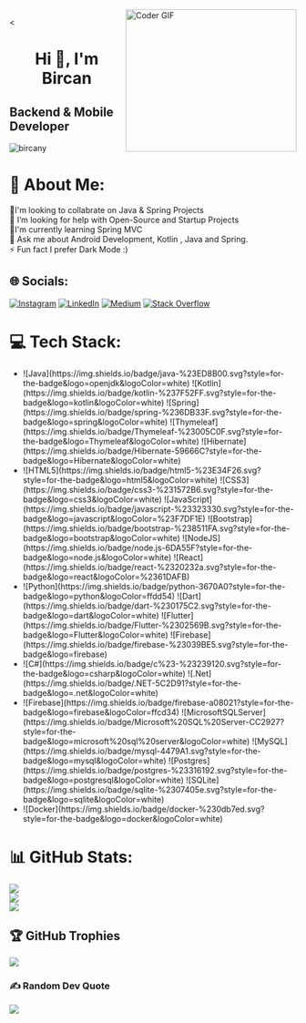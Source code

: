 <img alt="Coder GIF" align="right" height=250 width=300 src="http://raw.githubusercontent.com/TheDudeThatCode/TheDudeThatCode/master/Assets/Developer.gif" />

<<h1 align="center"><strong>Hi 👋, I'm Bircan</strong></h1>
<h2 align="left"><strong>Backend & Mobile Developer</strong></h2>

<p align="left"> <img src="https://komarev.com/ghpvc/?username=bircany&label=Profile%20views&color=0e75b6&style=flat" alt="bircany" /> </p>





# 💫 About Me:
👯I'm looking to collabrate on Java & Spring Projects<br>🤝 I’m looking for help with Open-Source  and Startup Projects<br>🌱I'm currently learning Spring MVC<br>💬 Ask me about Android Development, Kotlin , Java and Spring.<br>⚡ Fun fact I prefer Dark Mode :)


## 🌐 Socials:
[![Instagram](https://img.shields.io/badge/Instagram-%23E4405F.svg?logo=Instagram&logoColor=white)](https://instagram.com/https://www.instagram.com/bircnnyilmz/) [![LinkedIn](https://img.shields.io/badge/LinkedIn-%230077B5.svg?logo=linkedin&logoColor=white)](https://linkedin.com/in/linkedin.com/bircany) [![Medium](https://img.shields.io/badge/Medium-12100E?logo=medium&logoColor=white)](https://medium.com/@https://medium.com/@bircany) [![Stack Overflow](https://img.shields.io/badge/-Stackoverflow-FE7A16?logo=stack-overflow&logoColor=white)](https://stackoverflow.com/users/bircany) 

# 💻 Tech Stack:
  <ul>
    <li>![Java](https://img.shields.io/badge/java-%23ED8B00.svg?style=for-the-badge&logo=openjdk&logoColor=white)  
        ![Kotlin](https://img.shields.io/badge/kotlin-%237F52FF.svg?style=for-the-badge&logo=kotlin&logoColor=white)
        ![Spring](https://img.shields.io/badge/spring-%236DB33F.svg?style=for-the-badge&logo=spring&logoColor=white)
        ![Thymeleaf](https://img.shields.io/badge/Thymeleaf-%23005C0F.svg?style=for-the-badge&logo=Thymeleaf&logoColor=white) 
        ![Hibernate](https://img.shields.io/badge/Hibernate-59666C?style=for-the-badge&logo=Hibernate&logoColor=white) 
    </li>
    <li>![HTML5](https://img.shields.io/badge/html5-%23E34F26.svg?style=for-the-badge&logo=html5&logoColor=white)  
        ![CSS3](https://img.shields.io/badge/css3-%231572B6.svg?style=for-the-badge&logo=css3&logoColor=white) 
        ![JavaScript](https://img.shields.io/badge/javascript-%23323330.svg?style=for-the-badge&logo=javascript&logoColor=%23F7DF1E)
        ![Bootstrap](https://img.shields.io/badge/bootstrap-%238511FA.svg?style=for-the-badge&logo=bootstrap&logoColor=white) 
        ![NodeJS](https://img.shields.io/badge/node.js-6DA55F?style=for-the-badge&logo=node.js&logoColor=white) 
        ![React](https://img.shields.io/badge/react-%2320232a.svg?style=for-the-badge&logo=react&logoColor=%2361DAFB) 
    </li>
    <li>
      ![Python](https://img.shields.io/badge/python-3670A0?style=for-the-badge&logo=python&logoColor=ffdd54) 
      ![Dart](https://img.shields.io/badge/dart-%230175C2.svg?style=for-the-badge&logo=dart&logoColor=white)
      ![Flutter](https://img.shields.io/badge/Flutter-%2302569B.svg?style=for-the-badge&logo=Flutter&logoColor=white) 
      ![Firebase](https://img.shields.io/badge/firebase-%23039BE5.svg?style=for-the-badge&logo=firebase)
    </li>
    <li>
      ![C#](https://img.shields.io/badge/c%23-%23239120.svg?style=for-the-badge&logo=csharp&logoColor=white) 
      ![.Net](https://img.shields.io/badge/.NET-5C2D91?style=for-the-badge&logo=.net&logoColor=white) 
    </li>
    <li>
      ![Firebase](https://img.shields.io/badge/firebase-a08021?style=for-the-badge&logo=firebase&logoColor=ffcd34) 
      ![MicrosoftSQLServer](https://img.shields.io/badge/Microsoft%20SQL%20Server-CC2927?style=for-the-badge&logo=microsoft%20sql%20server&logoColor=white) 
      ![MySQL](https://img.shields.io/badge/mysql-4479A1.svg?style=for-the-badge&logo=mysql&logoColor=white) 
      ![Postgres](https://img.shields.io/badge/postgres-%23316192.svg?style=for-the-badge&logo=postgresql&logoColor=white) 
      ![SQLite](https://img.shields.io/badge/sqlite-%2307405e.svg?style=for-the-badge&logo=sqlite&logoColor=white) 
    </li>
    <li>
    ![Docker](https://img.shields.io/badge/docker-%230db7ed.svg?style=for-the-badge&logo=docker&logoColor=white) 
    </li>
  </ul>
  
  







# 📊 GitHub Stats:
![](https://github-readme-stats.vercel.app/api?username=bircany&theme=jolly&hide_border=false&include_all_commits=true&count_private=true)<br/>
![](https://github-readme-streak-stats.herokuapp.com/?user=bircany&theme=jolly&hide_border=false)<br/>
![](https://github-readme-stats.vercel.app/api/top-langs/?username=bircany&theme=jolly&hide_border=false&include_all_commits=true&count_private=true&layout=compact)

## 🏆 GitHub Trophies
![](https://github-profile-trophy.vercel.app/?username=bircany&theme=neon&no-frame=true&no-bg=true&margin-w=4)

### ✍️ Random Dev Quote
![](https://quotes-github-readme.vercel.app/api?type=horizontal&theme=tokyonight)


